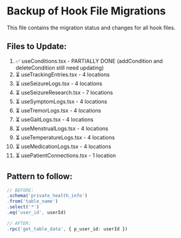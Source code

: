 # Backup of Hook File Migrations

This file contains the migration status and changes for all hook files.

## Files to Update:
1. ✅ useConditions.tsx - PARTIALLY DONE (addCondition and deleteCondition still need updating)
2. ⏳ useTrackingEntries.tsx - 4 locations
3. ⏳ useSeizureLogs.tsx - 4 locations
4. ⏳ useSeizureResearch.tsx - 7 locations
5. ⏳ useSymptomLogs.tsx - 4 locations
6. ⏳ useTremorLogs.tsx - 4 locations
7. ⏳ useGaitLogs.tsx - 4 locations
8. ⏳ useMenstrualLogs.tsx - 4 locations
9. ⏳ useTemperatureLogs.tsx - 4 locations
10. ⏳ useMedicationLogs.tsx - 4 locations
11. ⏳ usePatientConnections.tsx - 1 location

## Pattern to follow:
```typescript
// BEFORE:
.schema('private_health_info')
.from('table_name')
.select('*')
.eq('user_id', userId)

// AFTER:
.rpc('get_table_data', { p_user_id: userId })
```
